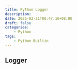 ```yaml
---
title: Python Logger
description: 
date: 2025-02-21T00:47:10+08:00
draft: false
categories:
    - Python
tags:
    - Python Builtin
---
```


## Logger
